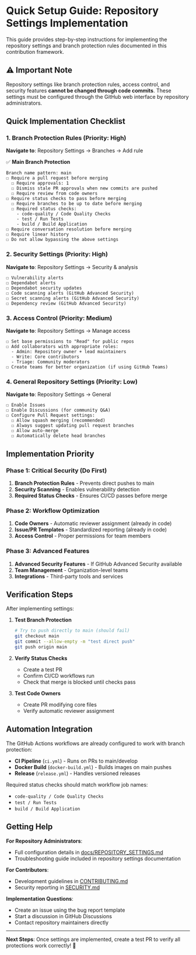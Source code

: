 # Quick Setup Guide: Repository Settings Implementation

This guide provides step-by-step instructions for implementing the repository settings and branch protection rules documented in this contribution framework.

## ⚠️ Important Note

Repository settings like branch protection rules, access control, and security features **cannot be changed through code commits**. These settings must be configured through the GitHub web interface by repository administrators.

## Quick Implementation Checklist

### 1. Branch Protection Rules (Priority: High)

**Navigate to**: Repository Settings → Branches → Add rule

✅ **Main Branch Protection**
```
Branch name pattern: main
☐ Require a pull request before merging
  ☐ Require approvals: 1
  ☐ Dismiss stale PR approvals when new commits are pushed
  ☐ Require review from code owners
☐ Require status checks to pass before merging
  ☐ Require branches to be up to date before merging
  ☐ Required status checks:
    - code-quality / Code Quality Checks
    - test / Run Tests
    - build / Build Application
☐ Require conversation resolution before merging
☐ Require linear history
☐ Do not allow bypassing the above settings
```

### 2. Security Settings (Priority: High)

**Navigate to**: Repository Settings → Security & analysis

```
☐ Vulnerability alerts
☐ Dependabot alerts  
☐ Dependabot security updates
☐ Code scanning alerts (GitHub Advanced Security)
☐ Secret scanning alerts (GitHub Advanced Security)
☐ Dependency review (GitHub Advanced Security)
```

### 3. Access Control (Priority: Medium)

**Navigate to**: Repository Settings → Manage access

```
☐ Set base permissions to "Read" for public repos
☐ Add collaborators with appropriate roles:
  - Admin: Repository owner + lead maintainers
  - Write: Core contributors
  - Triage: Community moderators
☐ Create teams for better organization (if using GitHub Teams)
```

### 4. General Repository Settings (Priority: Low)

**Navigate to**: Repository Settings → General

```
☐ Enable Issues
☐ Enable Discussions (for community Q&A)
☐ Configure Pull Request settings:
  ☐ Allow squash merging (recommended)
  ☐ Always suggest updating pull request branches
  ☐ Allow auto-merge
  ☐ Automatically delete head branches
```

## Implementation Priority

### Phase 1: Critical Security (Do First)
1. **Branch Protection Rules** - Prevents direct pushes to main
2. **Security Scanning** - Enables vulnerability detection
3. **Required Status Checks** - Ensures CI/CD passes before merge

### Phase 2: Workflow Optimization
1. **Code Owners** - Automatic reviewer assignment (already in code)
2. **Issue/PR Templates** - Standardized reporting (already in code)
3. **Access Control** - Proper permissions for team members

### Phase 3: Advanced Features
1. **Advanced Security Features** - If GitHub Advanced Security available
2. **Team Management** - Organization-level teams
3. **Integrations** - Third-party tools and services

## Verification Steps

After implementing settings:

1. **Test Branch Protection**
   ```bash
   # Try to push directly to main (should fail)
   git checkout main
   git commit --allow-empty -m "test direct push"
   git push origin main
   ```

2. **Verify Status Checks**
   - Create a test PR
   - Confirm CI/CD workflows run
   - Check that merge is blocked until checks pass

3. **Test Code Owners**
   - Create PR modifying core files
   - Verify automatic reviewer assignment

## Automation Integration

The GitHub Actions workflows are already configured to work with branch protection:

- **CI Pipeline** (`ci.yml`) - Runs on PRs to main/develop
- **Docker Build** (`docker-build.yml`) - Builds images on main pushes
- **Release** (`release.yml`) - Handles versioned releases

Required status checks should match workflow job names:
- `code-quality / Code Quality Checks`
- `test / Run Tests`
- `build / Build Application`

## Getting Help

**For Repository Administrators**:
- Full configuration details in [docs/REPOSITORY_SETTINGS.md](docs/REPOSITORY_SETTINGS.md)
- Troubleshooting guide included in repository settings documentation

**For Contributors**:
- Development guidelines in [CONTRIBUTING.md](CONTRIBUTING.md)
- Security reporting in [SECURITY.md](SECURITY.md)

**Implementation Questions**:
- Create an issue using the bug report template
- Start a discussion in GitHub Discussions
- Contact repository maintainers directly

---

**Next Steps**: Once settings are implemented, create a test PR to verify all protections work correctly! 🚀